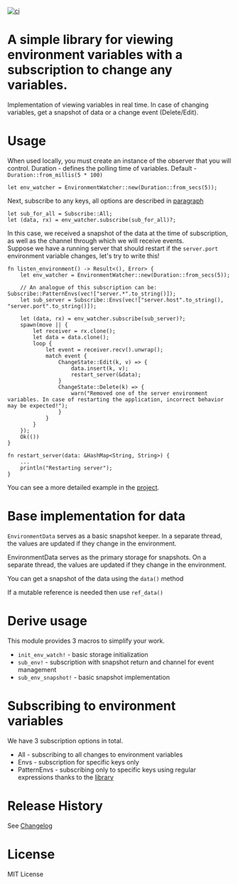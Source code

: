 [![ci](https://github.com/SinmoWay/env-watcher/actions/workflows/ci.yml/badge.svg)](https://github.com/SinmoWay/env-watcher/actions/workflows/ci.yml)

# A simple library for viewing environment variables with a subscription to change any variables.
Implementation of viewing variables in real time. In case of changing variables, get a snapshot of data or a change event (Delete/Edit).

# Usage

When used locally, you must create an instance of the observer that you will control. Duration - defines the polling time of variables. Default - `Duration::from_millis(5 * 100)`
```
let env_watcher = EnvironmentWatcher::new(Duration::from_secs(5));
```
Next, subscribe to any keys, all options are described in [paragraph](#Subscribing-to-environment-variables)

```
let sub_for_all = Subscribe::All;
let (data, rx) = env_watcher.subscribe(sub_for_all)?;
```
In this case, we received a snapshot of the data at the time of subscription, as well as the channel through which we will receive events.  
Suppose we have a running server that should restart if the `server.port` environment variable changes, let's try to write this!
```
fn listen_environment() -> Result<(), Error> {
    let env_watcher = EnvironmentWatcher::new(Duration::from_secs(5));
    
    // An analogue of this subscription can be: Subscribe::PatternEnvs(vec!["server.*".to_string()]); 
    let sub_server = Subscribe::Envs(vec!["server.host".to_string(), "server.port".to_string()]); 
    
    let (data, rx) = env_watcher.subscribe(sub_server)?;
    spawn(move || {
        let receiver = rx.clone();
        let data = data.clone();
        loop {
            let event = receiver.recv().unwrap();
            match event {
                ChangeState::Edit(k, v) => {
                    data.insert(k, v);
                    restart_server(&data);
                }
                ChangeState::Delete(k) => {
                    warn("Removed one of the server environment variables. In case of restarting the application, incorrect behavior may be expected!");
                }
            }
        }
    });
    Ok(())
}

fn restart_server(data: &HashMap<String, String>) {
    ...
    println("Restarting server");
}
```
You can see a more detailed example in the [project](examples/change_handler.rs).

# Base implementation for data

`EnvironmentData` serves as a basic snapshot keeper. In a separate thread, the values are updated if they change in the environment.

EnvironmentData serves as the primary storage for snapshots. On a separate thread, the values are updated if they change in the environment.

You can get a snapshot of the data using the `data()` method  

If a mutable reference is needed then use `ref_data()`  

# Derive usage
This module provides 3 macros to simplify your work.  
* `init_env_watch!` - basic storage initialization
* `sub_env!` - subscription with snapshot return and channel for event management
* `sub_env_snapshot!` - basic snapshot implementation

# Subscribing to environment variables

We have 3 subscription options in total.  
* All - subscribing to all changes to environment variables
* Envs - subscription for specific keys only
* PatternEnvs - subscribing only to specific keys using regular expressions thanks to the [library](https://docs.rs/regex/1.5.4/regex/)

# Release History

See [Changelog](CHANGELOG.md)

# License

MIT License